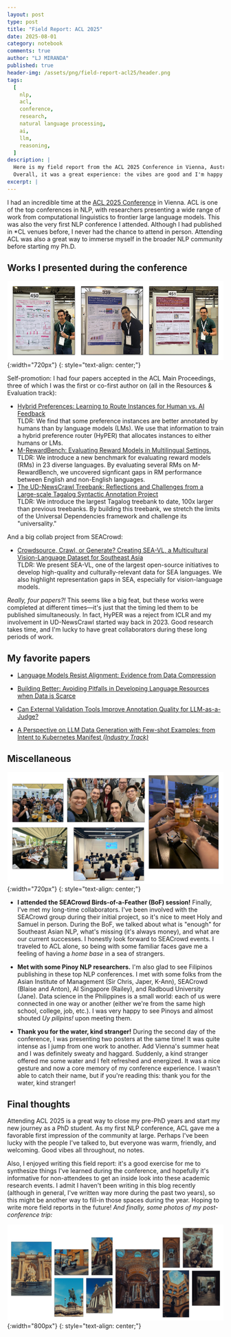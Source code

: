 ```yaml
---
layout: post
type: post
title: "Field Report: ACL 2025"
date: 2025-08-01
category: notebook
comments: true
author: "LJ MIRANDA"
published: true
header-img: /assets/png/field-report-acl25/header.png
tags:
  [
    nlp,
    acl,
    conference,
    research,
    natural language processing,
    ai,
    llm,
    reasoning,
  ]
description: |
  Here is my field report from the ACL 2025 Conference in Vienna, Austria.
  Overall, it was a great experience: the vibes are good and I'm happy to have met the larger NLP community!
excerpt: |
---
```


<span class="firstcharacter">I</span> had an incredible time at the [ACL 2025 Conference](https://2025.aclweb.org/) in Vienna.
ACL is one of the top conferences in NLP, with researchers presenting a wide range of work from computational linguistics to frontier large language models.
This was also the very first NLP conference I attended.
Although I had published in \*CL venues before, I never had the chance to attend in person.
Attending ACL was also a great way to immerse myself in the broader NLP community before starting my Ph.D.

<!-- pictures of vienna and the place baby! -->

## Works I presented during the conference

<!-- collage of photos of YOU with your posters! -->

![](/assets/png/field-report-acl25/presentations.png){:width="720px"}
{: style="text-align: center;"}

Self-promotion: I had four papers accepted in the ACL Main Proceedings, three of which I was the first or co-first author on (all in the Resources & Evaluation track):

- [Hybrid Preferences: Learning to Route Instances for Human vs. AI Feedback](https://arxiv.org/abs/2410.19133)<br>TLDR: We find that some preference instances are better annotated by humans than by language models (LMs). We use that information to train a hybrid preference router (HyPER) that allocates instances to either humans or LMs.
- [M-RewardBench: Evaluating Reward Models in Multilingual Settings.](https://arxiv.org/abs/2410.15522)<br>TLDR: We introduce a new benchmark for evaluating reward models (RMs) in 23 diverse languages. By evaluating several RMs on M-RewardBench, we uncovered signficant gaps in RM performance between English and non-English languages.
- [The UD-NewsCrawl Treebank: Reflections and Challenges from a Large-scale Tagalog Syntactic Annotation Project](https://arxiv.org/abs/2505.20428)<br>TLDR: We introduce the largest Tagalog treebank to date, 100x larger than previous treebanks.
  By building this treebank, we stretch the limits of the Universal Dependencies framework and challenge its "universality."

And a big collab project from SEACrowd:

- [Crowdsource, Crawl, or Generate? Creating SEA-VL, a Multicultural Vision-Language Dataset for Southeast Asia](https://arxiv.org/abs/2503.07920)<br>TLDR: We present SEA-VL, one of the largest open-source initiatives to develop high-quality and culturally-relevant data for SEA languages. We also highlight representation gaps in SEA, especially for vision-language models.

_Really, four papers?!_ This seems like a big feat, but these works were completed at different times&mdash;it's just that the timing led them to be published simultaneously.
In fact, HyPER was a reject from ICLR and my involvement in UD-NewsCrawl started way back in 2023.
Good research takes time, and I'm lucky to have great collaborators during these long periods of work.

## My favorite papers

- [Language Models Resist Alignment: Evidence from Data Compression](https://aclanthology.org/2025.acl-long.1141/)

- [Building Better: Avoiding Pitfalls in Developing Language Resources when Data is Scarce](https://aclanthology.org/2025.acl-long.435/)

- [Can External Validation Tools Improve Annotation Quality for LLM-as-a-Judge?](https://aclanthology.org/2025.acl-long.779/)

- [A Perspective on LLM Data Generation with Few-shot Examples: from Intent to Kubernetes Manifest _(Industry Track)_](https://aclanthology.org/2025.acl-industry.27/)

## Miscellaneous

![](/assets/png/field-report-acl25/socials.png){:width="720px"}
{: style="text-align: center;"}

- **I attended the SEACrowd Birds-of-a-Feather (BoF) session!** Finally, I've met my long-time collaborators.
  I've been involved with the SEACrowd group during their initial project, so it's nice to meet Holy and Samuel in person.
  During the BoF, we talked about what is "enough" for Southeast Asian NLP, what's missing (it's always money), and what are our current successes.
  I honestly look forward to SEACrowd events.
  I traveled to ACL alone, so being with some familiar faces gave me a feeling of having a _home base_ in a sea of strangers.

- **Met with some Pinoy NLP researchers.** I'm also glad to see Filipinos publishing in these top NLP conferences.
  I met with some folks from the Asian Institute of Management (Sir Chris, Japer, K-Ann), SEACrowd (Blaise and Anton), AI Singapore (Railey), and Radboud University (Jane).
  Data science in the Philippines is a small world: each of us were connected in one way or another (either we're from the same high school, college, job, etc.).
  I was very happy to see Pinoys and almost shouted _Uy pilipins!_ upon meeting them.

- **Thank you for the water, kind stranger!** During the second day of the conference, I was presenting two posters at the same time! It was quite intense as I jump from one work to another.
  Add Vienna's summer heat and I was definitely sweaty and haggard.
  Suddenly, a kind stranger offered me some water and I felt refreshed and energized.
  It was a nice gesture and now a core memory of my conference experience.
  I wasn't able to catch their name, but if you're reading this: thank you for the water, kind stranger!

## Final thoughts

Attending ACL 2025 is a great way to close my pre-PhD years and start my new journey as a PhD student.
As my first NLP conference, ACL gave me a favorable first impression of the community at large.
Perhaps I've been lucky with the people I've talked to, but everyone was warm, friendly, and welcoming.
Good vibes all throughout, no notes.

Also, I enjoyed writing this field report: it's a good exercise for me to synthesize things I've learned during the conference, and hopefully it's informative for non-attendees to get an inside look into these academic research events.
I admit I haven't been writing in this blog recently (although in general, I've written way more during the past two years), so this might be another way to fill-in those spaces during the year.
Hoping to write more field reports in the future!
_And finally, some photos of my post-conference trip:_

![](/assets/png/field-report-acl25/places.png){:width="800px"}
{: style="text-align: center;"}
